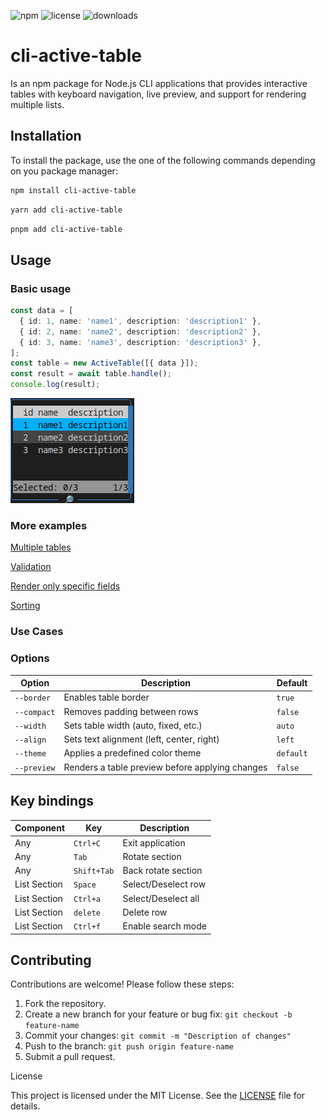 ![npm](https://img.shields.io/npm/v/cli-active-table)
![license](https://img.shields.io/github/license/lex-rio/cli-active-table)
![downloads](https://img.shields.io/npm/dt/cli-active-table)

# cli-active-table

Is an npm package for Node.js CLI applications that provides interactive tables with keyboard navigation, live preview, and support for rendering multiple lists.

## Installation

To install the package, use the one of the following commands depending on you package manager:

```sh
npm install cli-active-table
```

```sh
yarn add cli-active-table
```

```sh
pnpm add cli-active-table
```

## Usage

### Basic usage

```typescript
const data = [
  { id: 1, name: 'name1', description: 'description1' },
  { id: 2, name: 'name2', description: 'description2' },
  { id: 3, name: 'name3', description: 'description3' },
];
const table = new ActiveTable([{ data }]);
const result = await table.handle();
console.log(result);
```

![Screenshot 1](./assets/basic.png)

### More examples

[Multiple tables](./docs/examples/multiple.md)

[Validation](./docs/examples/validation.md)

[Render only specific fields](./docs/examples/fields.md)

[Sorting](./docs/examples/sorting.md)

### Use Сases



### Options

| Option      | Description                                     | Default   |
| ----------- | ----------------------------------------------- | --------- |
| `--border`  | Enables table border                            | `true`    |
| `--compact` | Removes padding between rows                    | `false`   |
| `--width`   | Sets table width (auto, fixed, etc.)            | `auto`    |
| `--align`   | Sets text alignment (left, center, right)       | `left`    |
| `--theme`   | Applies a predefined color theme                | `default` |
| `--preview` | Renders a table preview before applying changes | `false`   |

## Key bindings

| Component    | Key         | Description         |
| ------------ | ----------- | ------------------- |
| Any          | `Ctrl+C`    | Exit application    |
| Any          | `Tab`       | Rotate section      |
| Any          | `Shift+Tab` | Back rotate section |
| List Section | `Space`     | Select/Deselect row |
| List Section | `Ctrl+a`    | Select/Deselect all |
| List Section | `delete`    | Delete row          |
| List Section | `Ctrl+f`    | Enable search mode  |

## Contributing

Contributions are welcome! Please follow these steps:

1. Fork the repository.
2. Create a new branch for your feature or bug fix: `git checkout -b feature-name`
3. Commit your changes: `git commit -m "Description of changes"`
4. Push to the branch: `git push origin feature-name`
5. Submit a pull request.

License

This project is licensed under the MIT License. See the [LICENSE](./LICENSE) file for details.
